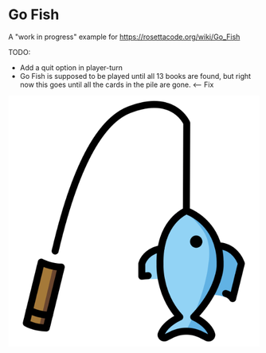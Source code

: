 # Go Fish
A "work in progress" example for https://rosettacode.org/wiki/Go_Fish

TODO: 
- Add a quit option in player-turn
- Go Fish is supposed to be played until all 13 books are found, but right now this goes until all the cards in the pile are gone.  <-- Fix

![](/data/f.png)